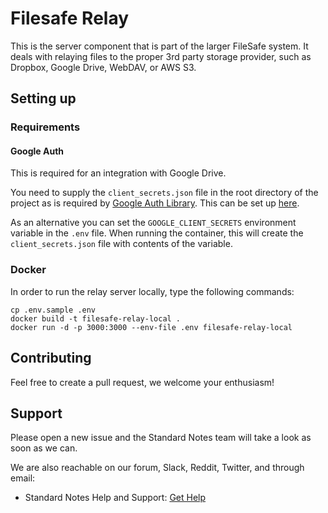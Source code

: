 # Filesafe Relay

This is the server component that is part of the larger FileSafe system. It deals with relaying files to the proper 3rd party storage provider, such as Dropbox, Google Drive, WebDAV, or AWS S3.

## Setting up

### Requirements

#### Google Auth

This is required for an integration with Google Drive.

You need to supply the `client_secrets.json` file in the root directory of the project as is required by [Google Auth Library](https://github.com/googleapis/google-auth-library-ruby/tree/584ad57d7d72d9ffa395daa1dde4c48e04ab3c99#example-web). This can be set up [here](https://console.developers.google.com/apis/dashboard).

As an alternative you can set the `GOOGLE_CLIENT_SECRETS` environment variable in the `.env` file. When running the container, this will create the `client_secrets.json` file with contents of the variable.

### Docker

In order to run the relay server locally, type the following commands:

```
cp .env.sample .env
docker build -t filesafe-relay-local .
docker run -d -p 3000:3000 --env-file .env filesafe-relay-local
```

## Contributing

Feel free to create a pull request, we welcome your enthusiasm!

## Support

Please open a new issue and the Standard Notes team will take a look as soon as we can.

We are also reachable on our forum, Slack, Reddit, Twitter, and through email:

- Standard Notes Help and Support: [Get Help](https://standardnotes.org/help)
